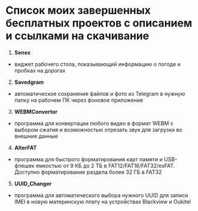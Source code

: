 # Список моих завершенных бесплатных проектов с описанием и ссылками на скачивание

1. **Senex**
- виджет рабочего стола, показывающий информацию о погоде и пробках на дорогах
2. **Savedgram**
- автоматическое сохранение файлов и фото из Telegram в нужную папку на рабочем ПК через фоновое приложение
3. **WEBMConvertor**
- программа для конвертации любого видео в формат WEBM с выбором сжатия и возможностью отрезать звук для загрузки во внешние данные
4. **AlterFAT**
- программа для быстрого форматирования карт памяти и USB-флешек емкостью от 9 КБ до 2 ТБ в FAT12/FAT16/FAT32/exFAT. Доступно форматирование раздела более 32 ГБ в FAT32
5. **UUID_Changer**
- программа для автоматического выбора нужного UUID для записи IMEI в новую материнскую плату на устройствах Blackview и Oukitel
